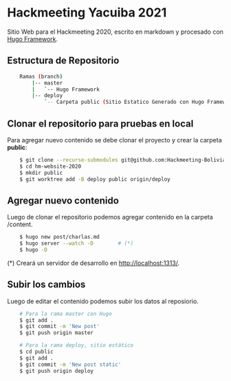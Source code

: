 # Hackmeeting Yacuiba 2021

Sitio Web para el Hackmeeting 2020, escrito en markdown y procesado con [Hugo Framework](https://gohugo.io/).

## Estructura de Repositorio

```bash
    Ramas (branch)
        |-- master
        |	`-- Hugo Framework
        |-- deploy
        	`-- Carpeta public (Sitio Estatico Generado con Hugo Framework)
```

## Clonar el repositorio para pruebas en local

Para agregar nuevo contenido se debe clonar el proyecto y crear la carpeta **public**: 

```bash
    $ git clone --recurse-submodules git@github.com:Hackmeeting-Bolivia/hm-website-2020.git
    $ cd hm-website-2020
    $ mkdir public
    $ git worktree add -B deploy public origin/deploy
```

## Agregar nuevo contenido

Luego de clonar el repositorio podemos agregar contenido en la carpeta /content.

```bash
    $ hugo new post/charlas.md
    $ hugo server --watch -D        # (*)
    $ hugo -D
```

(*) Creará un servidor de desarrollo en [http://localhost:1313/](http://localhost:1313/).

## Subir los cambios

Luego de editar el contenido podemos subir los datos al reposiorio.

```bash
    # Para la rama master con Hugo
    $ git add .
    $ git commit -m 'New post'
    $ git push origin master

    # Para la rama deploy, sitio estático
    $ cd public
    $ git add .
    $ git commit -m 'New post static'
    $ git push origin deploy
```
